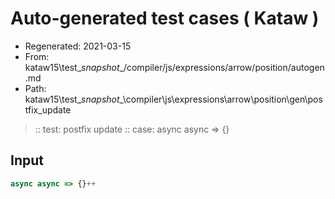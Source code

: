 # Auto-generated test cases ( Kataw )
- Regenerated: 2021-03-15
- From: kataw15\test\__snapshot__/compiler/js/expressions/arrow/position/autogen.md
- Path: kataw15\test\__snapshot__\compiler\js\expressions\arrow\position\gen\postfix_update
> :: test: postfix update
> :: case: async async => {}
## Input

`````js
async async => {}++
`````
